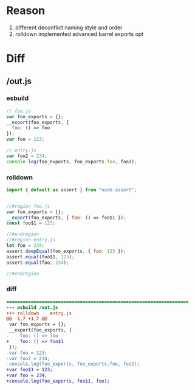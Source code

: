 # Reason
1. different deconflict naming style and order 
2. rolldown implemented advanced barrel exports opt
# Diff
## /out.js
### esbuild
```js
// foo.js
var foo_exports = {};
__export(foo_exports, {
  foo: () => foo
});
var foo = 123;

// entry.js
var foo2 = 234;
console.log(foo_exports, foo_exports.foo, foo2);
```
### rolldown
```js
import { default as assert } from "node:assert";


//#region foo.js
var foo_exports = {};
__export(foo_exports, { foo: () => foo$1 });
const foo$1 = 123;

//#endregion
//#region entry.js
let foo = 234;
assert.deepEqual(foo_exports, { foo: 123 });
assert.equal(foo$1, 123);
assert.equal(foo, 234);

//#endregion
```
### diff
```diff
===================================================================
--- esbuild	/out.js
+++ rolldown	entry.js
@@ -1,7 +1,7 @@
 var foo_exports = {};
 __export(foo_exports, {
-    foo: () => foo
+    foo: () => foo$1
 });
-var foo = 123;
-var foo2 = 234;
-console.log(foo_exports, foo_exports.foo, foo2);
+var foo$1 = 123;
+var foo = 234;
+console.log(foo_exports, foo$1, foo);

```